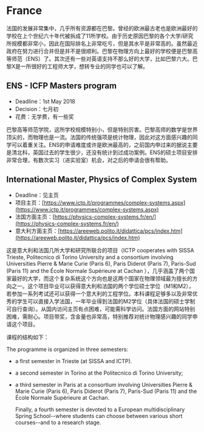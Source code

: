 # France

法国的发展非常集中，几乎所有资源都在巴黎。曾经的欧洲最古老也是欧洲最好的学校在上个世纪六十年代被拆成了11所学校。由于历史原因巴黎的各个大学/研究所规模都非常小，因此在国际排名上非常吃亏，但是其水平是非常高的。虽然最近政府在努力进行合并但是并不是很顺利。巴黎在物理方向上最好的学校便是巴黎高等师范（ENS）了。其次还有一些对英语支持不那么好的大学，比如巴黎六大。巴黎X是一所很好的工程师大学，想转专业的同学也可以了解。

## ENS - ICFP Masters program

* Deadline：1st May 2018
* Decision：七月初
* 花费：无学费，有一些奖

巴黎高等师范学院，这所学校规模特别小，但是特别厉害。巴黎高师的数学是世界顶尖的，而物理也是一流。法国的传统强项是统计物理，因此对这方面感兴趣的同学可以着重关注。ENS的申请难度或许是欧洲最高的，之前国内申过来的据说主要是清北科，英国过去的学生很少，还没有统计到过成功案例。ENS的硕士项目安排非常合理，有数次实习（进实验室）机会，对之后的申请会很有帮助。

## International Master, Physics of Complex System

* Deadline：见主页
* 项目主页：[https://www.ictp.it/programmes/complex-systems.aspx](https://www.ictp.it/programmes/complex-systems.aspx)
* 法国方面主页：[https://physics-complex-systems.fr/en/](https://physics-complex-systems.fr/en/)
* 意大利方面主页：[https://areeweb.polito.it/didattica/pcs/index.htm](https://areeweb.polito.it/didattica/pcs/index.htm)

这是意大利和法国几所大学和研究所联合的项目（ICTP cooperates with SISSA Trieste, Politecnico di Torino University and a consortium involving Universities Pierre & Marie Curie \(Paris 6\), Paris Diderot \(Paris 7\), Paris-Sud \(Paris 11\) and the École Normale Supérieure at Cachan ），几乎涵盖了两个国家最好的大学，而这个复杂系统这个方向也是这两个国家在物理领域最为擅长的方向之一。这个项目毕业可以获得意大利和法国的两个学位硕士学位（M1和M2），若参加一系列考试还可以获得一个意大利的工程学位。本科课程足够多以及非常优秀的学生可以直接入学法国，一年毕业得到法国的M2学位（具体法国的硕士学制可自行查询）。从国内访问主页有点困难，可能需科学访问。法国方面的网站特别困难，需耐心。项目带奖，含金量也非常高，特别推荐对统计物理感兴趣的同学申请这个项目。

课程的结构如下：

The programme is organized in three semesters:

* a first semester in Trieste \(at SISSA and ICTP\).
* a second semester in Torino at the Politecnico di Torino University;
* a third semester in Paris at a consortium involving Universities Pierre & Marie Curie \(Paris 6\), Paris Diderot \(Paris 7\), Paris-Sud \(Paris 11\) and the École Normale Supérieure at Cachan.

  Finally, a fourth semester is devoted to a European multidisciplinary Spring School--where students can choose between various short courses--and to a research stage.

